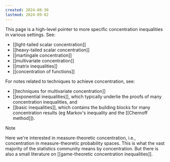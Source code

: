 ```yaml
---
created: 2024-08-30
lastmod: 2024-09-02
---
```

This page is a high-level pointer to more specific concentration inequalities in various settings. See:

- [[light-tailed scalar concentration]]
- [[heavy-tailed scalar concentration]]
- [[martingale concentration]]
- [[multivariate concentration]]
- [[matrix inequalities]]
- [[concentration of functions]]

For notes related to techniques to achieve concentration, see:

- [[techniques for multivariate concentration]]
- [[exponential inequalities]], which typically underlie the proofs of many concentration inequalities, and
- [[basic inequalities]], which contains the building blocks for many concentration results (eg Markov's inequality and the [[Chernoff method]]).

> [!Note]
> Here we're interested in measure-theoretic concentration, i.e., concentration in measure-theoretic probability spaces. This is what the vast majority of the statistics community means by concentration. But there is also a small literature on [[game-theoretic concentration inequalities]].

